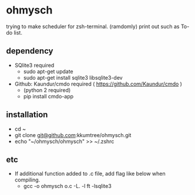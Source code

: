 # ohmysch
trying to make scheduler for zsh-terminal. (ramdomly) print out such as To-do list.

## dependency
- SQlite3 required
	- sudo apt-get update 
	- sudo apt-get install sqlite3 libsqlite3-dev
- Github: Kaundur/cmdo required ( https://github.com/Kaundur/cmdo )
	- (python 2 required)
	- pip install cmdo-app 

## installation
- cd ~
- git clone git@github.com:kkumtree/ohmysch.git
- echo "~/ohmysch/ohmysch" >> ~/.zshrc

## etc
- If additional function added to .c file, add flag like below when compiling.
	- gcc -o ohmysch o.c -L. -l ft -lsqlite3

